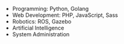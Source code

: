 - Programming: Python, Golang
- Web Development: PHP, JavaScript, Sass
- Robotics: ROS, Gazebo
- Artificial Intelligence
- System Administration

